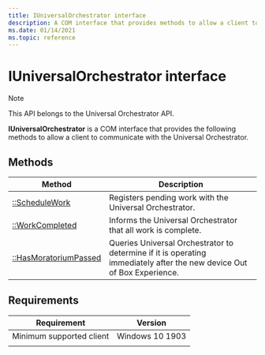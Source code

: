 ```yaml
---
title: IUniversalOrchestrator interface
description: A COM interface that provides methods to allow a client to communicate with the Universal Orchestrator.
ms.date: 01/14/2021
ms.topic: reference
---
```


# IUniversalOrchestrator interface

> [!NOTE] 
> This API belongs to the Universal Orchestrator API.

**IUniversalOrchestrator** is a COM interface that provides the following methods to allow a client to communicate with the Universal Orchestrator.

## Methods

|Method | Description |
|---|---|
|[::ScheduleWork](universalorchestrator-schedulework.md) | Registers pending work with the Universal Orchestrator. |
|[::WorkCompleted](universalorchestrator-workcompleted.md) | Informs the Universal Orchestrator that all work is complete. |
|[::HasMoratoriumPassed](universalorchestrator-hasmoratoriumpassed.md) | Queries Universal Orchestrator to determine if it is operating immediately after the new device Out of Box Experience. |


## Requirements

| Requirement | Version |
|---|---|
| Minimum supported client | Windows 10 1903 |
|   |   |